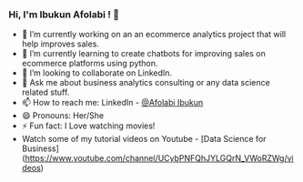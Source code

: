 ### Hi, I'm Ibukun Afolabi ! 👋

- 🔭 I’m currently working on an an ecommerce analytics project that will help improves sales.
- 🌱 I’m currently learning to create chatbots for improving sales on ecommerce platforms using python.
- 👯 I’m looking to collaborate on LinkedIn.
- 💬 Ask me about business analytics consulting or any data science related stuff.
- 📫 How to reach me: LinkedIn - [@Afolabi Ibukun](https://www.linkedin.com/in/afolabi-ibukun-051777a6/)
- 😄 Pronouns: Her/She
- ⚡ Fun fact: I Love watching movies!
- Watch some  of my tutorial videos on Youtube - [Data Science for Business] (https://www.youtube.com/channel/UCybPNFQhJYLGQrN_VWoRZWg/videos)
